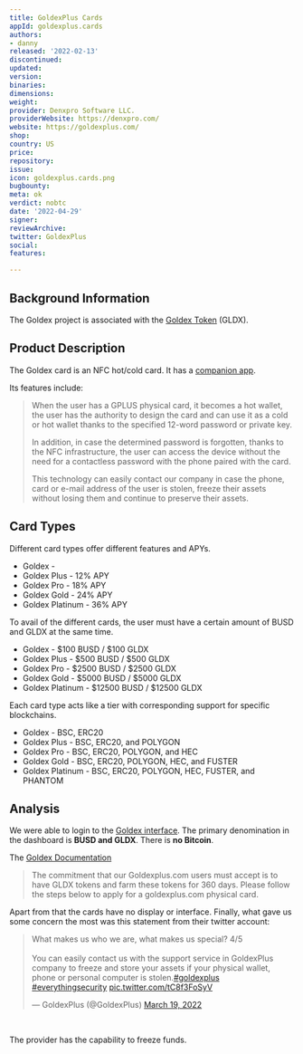```yaml
---
title: GoldexPlus Cards
appId: goldexplus.cards
authors:
- danny
released: '2022-02-13'
discontinued: 
updated: 
version: 
binaries: 
dimensions: 
weight: 
provider: Denxpro Software LLC.
providerWebsite: https://denxpro.com/
website: https://goldexplus.com/
shop: 
country: US
price: 
repository: 
issue: 
icon: goldexplus.cards.png
bugbounty: 
meta: ok
verdict: nobtc
date: '2022-04-29'
signer: 
reviewArchive: 
twitter: GoldexPlus
social: 
features: 

---
```


## Background Information 

The Goldex project is associated with the [Goldex Token](https://etherscan.io/contractdiffchecker?a1=0xc631120155621ee625835ec810b9885cdd764cd6) (GLDX). 

## Product Description 

The Goldex card is an NFC hot/cold card. It has a [companion app](https://play.google.com/store/apps/details?id=com.denxpro.plus). 

Its features include: 

> When the user has a GPLUS physical card, it becomes a hot wallet, the user has the authority to design the card and can use it as a cold or hot wallet thanks to the specified 12-word password or private key.
>
> In addition, in case the determined password is forgotten, thanks to the NFC infrastructure, the user can access the device without the need for a contactless password with the phone paired with the card.
> 
> This technology can easily contact our company in case the phone, card or e-mail address of the user is stolen, freeze their assets without losing them and continue to preserve their assets.

## Card Types 

Different card types offer different features and APYs.

- Goldex - 
- Goldex Plus - 12% APY
- Goldex Pro - 18% APY
- Goldex Gold - 24% APY
- Goldex Platinum - 36% APY

To avail of the different cards, the user must have a certain amount of BUSD and GLDX at the same time. 

- Goldex - $100 BUSD / $100 GLDX
- Goldex Plus - $500 BUSD / $500 GLDX
- Goldex Pro - $2500 BUSD / $2500 GLDX
- Goldex Gold - $5000 BUSD / $5000 GLDX 
- Goldex Platinum - $12500 BUSD / $12500 GLDX

Each card type acts like a tier with corresponding support for specific blockchains.

- Goldex - BSC, ERC20
- Goldex Plus - BSC, ERC20, and POLYGON
- Goldex Pro - BSC, ERC20, POLYGON, and HEC
- Goldex Gold - BSC, ERC20, POLYGON, HEC, and FUSTER
- Goldex Platinum - BSC, ERC20, POLYGON, HEC, FUSTER, and PHANTOM

## Analysis 

We were able to login to the [Goldex interface](https://goldexplus.com/app/). The primary denomination in the dashboard is **BUSD and GLDX**. There is **no Bitcoin**. 

The [Goldex Documentation](https://goldexplus.gitbook.io/goldexplus/)

> The commitment that our Goldexplus.com users must accept is to have GLDX tokens and farm these tokens for 360 days. Please follow the steps below to apply for a goldexplus.com physical card.

Apart from that the cards have no display or interface. Finally, what gave us some concern the most was this statement from their twitter account: 

<blockquote class="twitter-tweet"><p lang="en" dir="ltr">What makes us who we are, what makes us special? 4/5<br><br>You can easily contact us with the support service in GoldexPlus company to freeze and store your assets if your physical wallet, phone or personal computer is stolen.<a href="https://twitter.com/hashtag/goldexplus?src=hash&amp;ref_src=twsrc%5Etfw">#goldexplus</a> <a href="https://twitter.com/hashtag/everythingsecurity?src=hash&amp;ref_src=twsrc%5Etfw">#everythingsecurity</a> <a href="https://t.co/tC8f3FoSyV">pic.twitter.com/tC8f3FoSyV</a></p>&mdash; GoldexPlus (@GoldexPlus) <a href="https://twitter.com/GoldexPlus/status/1505203735001247747?ref_src=twsrc%5Etfw">March 19, 2022</a></blockquote> <script async src="https://platform.twitter.com/widgets.js" charset="utf-8"></script><br /> 

The provider has the capability to freeze funds. 